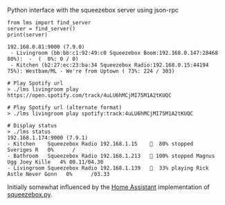 Python interface with the squeezebox server using json-rpc

```
from lms import find_server
server = find_server()
print(server)

192.168.0.81:9000 (7.9.0)
 - Livingroom (bb:bb:c1:92:49:c0 Squeezebox Boom:192.168.0.147:28468 80%):  -  (  0%: 0 / 0)
 - Kitchen (b2:27:ec:23:ba:34 Squeezebox Radio:192.168.0.15:44194 75%): Westbam/ML - We're from Uptown ( 73%: 224 / 303)
```

```
# Play Spotify url
> ./lms livingroom play https://open.spotify.com/track/4uLU6hMCjMI75M1A2tKUQC

# Play Spotify url (alternate format)
> ./lms livingroom play spotify:track:4uLU6hMCjMI75M1A2tKUQC

# Display status
> ./lms status
192.168.1.174:9000 (7.9.1)
- Kitchen    Squeezebox Radio 192.168.1.15    📶  80% stopped            Sveriges R   0%      /      
- Bathroom   Squeezebox Radio 192.168.1.213   📶 100% stopped Magnus Ugg Joey Kille   4% 00.11/04.30 
- Livingroom Squeezebox Radio 192.168.1.139   📶  33% playing Rick Astle Never Gonn   0%      /03.33 
```

Initially somewhat influenced by the [Home Assistant](https://home-assistant.io/) implementation of [squeezebox.py](https://github.com/home-assistant/home-assistant/blob/dev/homeassistant/components/media_player/squeezebox.py).
